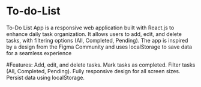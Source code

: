 # To-do-List
To-Do List App is a responsive web application built with React.js to enhance daily task organization. It allows users to add, edit, and delete tasks, with filtering options (All, Completed, Pending). The app is inspired by a design from the Figma Community and uses localStorage to save data for a seamless experience

#Features:
Add, edit, and delete tasks.
Mark tasks as completed.
Filter tasks (All, Completed, Pending).
Fully responsive design for all screen sizes.
Persist data using localStorage.
